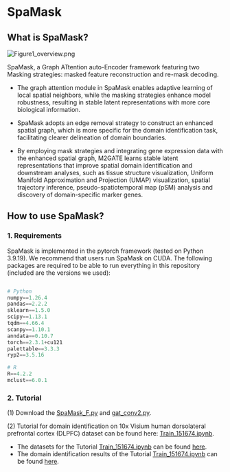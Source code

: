 # SpaMask

## What is SpaMask?

![Figure1_overview.png](https://github.com/LYxiaotai/M2GATE/blob/main/Overview.png)

SpaMask, a Graph ATtention auto-Encoder framework featuring two Masking strategies: masked feature reconstruction and re-mask decoding. 

* The graph attention module in SpaMask enables adaptive learning of local spatial neighbors, while the masking strategies enhance model robustness, resulting in stable latent representations with more core biological information. 

* SpaMask adopts an edge removal strategy to construct an enhanced spatial graph, which is more specific for the domain identification task, facilitating clearer delineation of domain boundaries. 

* By employing mask strategies and integrating gene expression data with the enhanced spatial graph, M2GATE learns stable latent representations that improve spatial domain identification and downstream analyses, such as tissue structure visualization, Uniform Manifold Approximation and Projection (UMAP) visualization, spatial trajectory inference, pseudo-spatiotemporal map (pSM) analysis and discovery of domain-specific marker genes.


## How to use SpaMask?

### 1. Requirements

SpaMask is implemented in the pytorch framework (tested on Python 3.9.19). We recommend that users run SpaMask on CUDA. The following packages are required to be able to run everything in this repository (included are the versions we used):

``` python

# Python
numpy==1.26.4
pandas==2.2.2
sklearn==1.5.0
scipy==1.13.1
tqdm==4.66.4
scanpy==1.10.1
anndata==0.10.7
torch==2.3.1+cu121
palettable==3.3.3
ryp2==3.5.16

# R
R==4.2.2
mclust==6.0.1

```


### 2. Tutorial

(1) Download the [SpaMask_F.py](https://github.com/LYxiaotai/SpaMask/blob/main) and [gat_conv2.py](https://github.com/LYxiaotai/SpaMask/blob/main).

(2) Tutorial for domain identification on 10x Visium human dorsolateral prefrontal cortex (DLPFC) dataset can be found here: [Train_151674.ipynb](https://github.com/LYxiaotai/SpaMask/blob/main/Train_151674.ipynb).

* The datasets for the Tutorial [Train_151674.ipynb](https://github.com/LYxiaotai/M2GATE/blob/main/Train_151674.ipynb) can be found [here](https://github.com/LYxiaotai/SpaMask/tree/main/data/151674).
* The domain identification results of the Tutorial [Train_151674.ipynb](https://github.com/LYxiaotai/M2GATE/blob/main/Train_151674.ipynb) can be found [here](https://github.com/LYxiaotai/SpaMask/tree/main/data/results).



